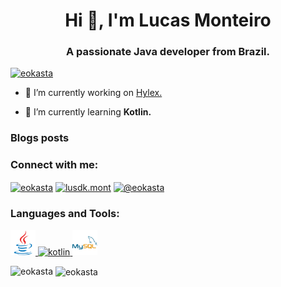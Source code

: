 <h1 align="center">Hi 👋, I'm Lucas Monteiro</h1>
<h3 align="center">A passionate Java developer from Brazil.</h3>

<p align="left"> <a href="https://twitter.com/eokasta" target="blank"><img src="https://img.shields.io/twitter/follow/eokasta?logo=twitter&style=for-the-badge" alt="eokasta" /></a> </p>

- 🔭 I’m currently working on [Hylex.](https://hylex.net/)

- 🌱 I’m currently learning **Kotlin.**

### Blogs posts
<!-- BLOG-POST-LIST:START -->
<!-- BLOG-POST-LIST:END -->

<h3 align="left">Connect with me:</h3>
<p align="left">
<a href="https://twitter.com/eokasta" target="blank"><img align="center" src = "https://logodownload.org/wp-content/uploads/2014/09/twitter-logo-7.png" alt="eokasta" height="30" width="40" /></a>
<a href="https://instagram.com/lusk.mont" target="blank"><img align="center" src="https://raw.githubusercontent.com/rahuldkjain/github-profile-readme-generator/neutral-icons/src/images/icons/Social/instagram.svg" alt="lusdk.mont" height="30" width="40" /></a>
<a href="https://medium.com/@eokasta" target="blank"><img align="center" src="https://raw.githubusercontent.com/rahuldkjain/github-profile-readme-generator/neutral-icons/src/images/icons/Social/medium.svg" alt="@eokasta" height="30" width="40" /></a>
</p>

<h3 align="left">Languages and Tools:</h3>
<p align="left"> <a href="https://www.java.com" target="_blank"> <img src="https://raw.githubusercontent.com/devicons/devicon/master/icons/java/java-original.svg" alt="java" width="40" height="40"/> </a> <a href="https://kotlinlang.org" target="_blank"> <img src="https://www.vectorlogo.zone/logos/kotlinlang/kotlinlang-icon.svg" alt="kotlin" width="40" height="40"/> </a> <a href="https://www.mysql.com/" target="_blank"> <img src="https://raw.githubusercontent.com/devicons/devicon/master/icons/mysql/mysql-original-wordmark.svg" alt="mysql" width="40" height="40"/> </a> </p>

<p><img align="left" src="https://github-readme-stats.vercel.app/api/top-langs?username=eokasta&show_icons=true&locale=en&layout=compact&theme=tokyonight" alt="eokasta" /></p>

<p>&nbsp;<img align="center" src="https://github-readme-stats.vercel.app/api?username=eokasta&show_icons=true&locale=en&theme=tokyonight" alt="eokasta" /></p>
